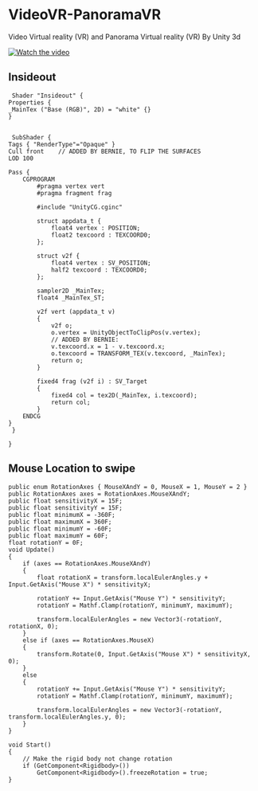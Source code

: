 # VideoVR-PanoramaVR
Video Virtual reality  (VR) and  Panorama  Virtual reality (VR) By Unity 3d



[![Watch the video](https://img.youtube.com/vi/nXBj3EdirJU/0.jpg)](https://youtu.be/nXBj3EdirJU)


## Insideout
 
 
     Shader "Insideout" {
    Properties {
	_MainTex ("Base (RGB)", 2D) = "white" {}
    }

  
     SubShader {
  	Tags { "RenderType"="Opaque" }
	Cull front    // ADDED BY BERNIE, TO FLIP THE SURFACES
	LOD 100
	
	Pass {  
		CGPROGRAM
			#pragma vertex vert
			#pragma fragment frag
			
			#include "UnityCG.cginc"

			struct appdata_t {
				float4 vertex : POSITION;
				float2 texcoord : TEXCOORD0;
			};

			struct v2f {
				float4 vertex : SV_POSITION;
				half2 texcoord : TEXCOORD0;
			};

			sampler2D _MainTex;
			float4 _MainTex_ST;
			
			v2f vert (appdata_t v)
			{
				v2f o;
				o.vertex = UnityObjectToClipPos(v.vertex);
				// ADDED BY BERNIE:
				v.texcoord.x = 1 - v.texcoord.x;				
				o.texcoord = TRANSFORM_TEX(v.texcoord, _MainTex);
				return o;
			}
			
			fixed4 frag (v2f i) : SV_Target
			{
				fixed4 col = tex2D(_MainTex, i.texcoord);
				return col;
			}
		ENDCG
	}
     }

    }


## Mouse Location to swipe
   
    public enum RotationAxes { MouseXAndY = 0, MouseX = 1, MouseY = 2 }
    public RotationAxes axes = RotationAxes.MouseXAndY;
    public float sensitivityX = 15F;
    public float sensitivityY = 15F;
    public float minimumX = -360F;
    public float maximumX = 360F;
    public float minimumY = -60F;
    public float maximumY = 60F;
    float rotationY = 0F;
    void Update()
    {
        if (axes == RotationAxes.MouseXAndY)
        {
            float rotationX = transform.localEulerAngles.y + Input.GetAxis("Mouse X") * sensitivityX;

            rotationY += Input.GetAxis("Mouse Y") * sensitivityY;
            rotationY = Mathf.Clamp(rotationY, minimumY, maximumY);

            transform.localEulerAngles = new Vector3(-rotationY, rotationX, 0);
        }
        else if (axes == RotationAxes.MouseX)
        {
            transform.Rotate(0, Input.GetAxis("Mouse X") * sensitivityX, 0);
        }
        else
        {
            rotationY += Input.GetAxis("Mouse Y") * sensitivityY;
            rotationY = Mathf.Clamp(rotationY, minimumY, maximumY);

            transform.localEulerAngles = new Vector3(-rotationY, transform.localEulerAngles.y, 0);
        }
    }

    void Start()
    {
        // Make the rigid body not change rotation
        if (GetComponent<Rigidbody>())
            GetComponent<Rigidbody>().freezeRotation = true;
    }
